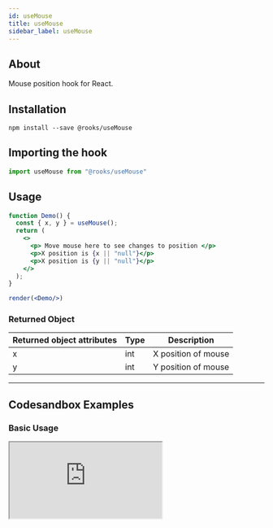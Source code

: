 ```yaml
---
id: useMouse
title: useMouse
sidebar_label: useMouse
---
```



   

## About

Mouse position hook for React.
<br/>

## Installation

    npm install --save @rooks/useMouse

## Importing the hook

```javascript
import useMouse from "@rooks/useMouse"
```

## Usage

```jsx
function Demo() {
  const { x, y } = useMouse();
  return (
    <>
      <p> Move mouse here to see changes to position </p>
      <p>X position is {x || "null"}</p>
      <p>X position is {y || "null"}</p>
    </>
  );
}

render(<Demo/>)
```

### Returned Object

| Returned object attributes | Type | Description         |
| -------------------------- | ---- | ------------------- |
| x                          | int  | X position of mouse |
| y                          | int  | Y position of mouse |


---

## Codesandbox Examples

### Basic Usage

<iframe 
    src="https://codesandbox.io/embed/relaxed-satoshi-bo3g0?expanddevtools=1&fontsize=14&hidenavigation=1&module=%2Fsrc%2FApp.js&theme=dark"
    style={{
        width: "100%",
        height: 500,
        border: 0,
        borderRadius: 4,
        overflow: "hidden"
    }}
    title="useMouse"
    allow="accelerometer; ambient-light-sensor; camera; encrypted-media; geolocation; gyroscope; hid; microphone; midi; payment; usb; vr; xr-spatial-tracking"
    sandbox="allow-forms allow-modals allow-popups allow-presentation allow-same-origin allow-scripts" 
/>    



## Join Bhargav's discord server
You can click on the floating discord icon at the bottom right of the screen and talk to us in our server.

